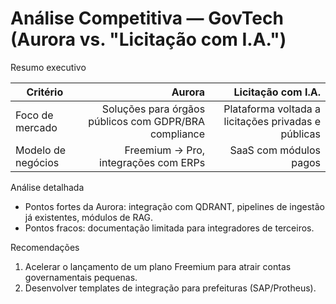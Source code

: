 # Análise Competitiva — GovTech (Aurora vs. "Licitação com I.A.")

Resumo executivo

| Critério | Aurora | Licitação com I.A. |
|---|---:|---:|
| Foco de mercado | Soluções para órgãos públicos com GDPR/BRA compliance | Plataforma voltada a licitações privadas e públicas |
| Modelo de negócios | Freemium -> Pro, integrações com ERPs | SaaS com módulos pagos |

Análise detalhada

- Pontos fortes da Aurora: integração com QDRANT, pipelines de ingestão já existentes, módulos de RAG.
- Pontos fracos: documentação limitada para integradores de terceiros.

Recomendações

1. Acelerar o lançamento de um plano Freemium para atrair contas governamentais pequenas.
2. Desenvolver templates de integração para prefeituras (SAP/Protheus).
